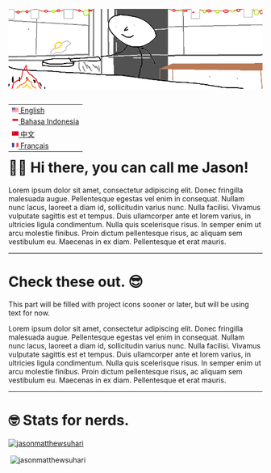 <img src="images/top-banner.png"></img>

<table align="right">
 <tr><td><a href="README.md"><img src="images/us-flag.png" height="13"> English</a></td></tr>
 <tr><td><a href="alt_readme/README_ID.md"><img src="images/id-flag.png" height="13"> Bahasa Indonesia</a></td></tr>
 <tr><td><a href="alt_readme/README_CN.md"><img src="images/cn-flag.png" height="13"> 中文</a></td></tr>
 <tr><td><a href="alt_readme/README_FR.md"><img src="images/fr-flag.png" height="13"> Français</a></td></tr>
</table>

<h1> 🙋‍♂️ Hi there, you can call me Jason! </h1>
Lorem ipsum dolor sit amet, consectetur adipiscing elit. Donec fringilla malesuada augue. Pellentesque egestas vel enim in consequat. Nullam nunc lacus, laoreet a diam id, sollicitudin varius nunc. Nulla facilisi. Vivamus vulputate sagittis est et tempus. Duis ullamcorper ante et lorem varius, in ultricies ligula condimentum. Nulla quis scelerisque risus. In semper enim ut arcu molestie finibus. Proin dictum pellentesque risus, ac aliquam sem vestibulum eu. Maecenas in ex diam. Pellentesque et erat mauris.

---

<h1> Check these out. 😎 </h1>
This part will be filled with project icons sooner or later, but will be using text for now.

Lorem ipsum dolor sit amet, consectetur adipiscing elit. Donec fringilla malesuada augue. Pellentesque egestas vel enim in consequat. Nullam nunc lacus, laoreet a diam id, sollicitudin varius nunc. Nulla facilisi. Vivamus vulputate sagittis est et tempus. Duis ullamcorper ante et lorem varius, in ultricies ligula condimentum. Nulla quis scelerisque risus. In semper enim ut arcu molestie finibus. Proin dictum pellentesque risus, ac aliquam sem vestibulum eu. Maecenas in ex diam. Pellentesque et erat mauris.

---

<h1> 🤓 Stats for nerds. </h1>
<p align="left"> <a href="https://github.com/ryo-ma/github-profile-trophy"><img src="https://github-profile-trophy.vercel.app/?username=jasonmatthewsuhari" alt="jasonmatthewsuhari" /></a> </p>

<!-- <p><img align="left" src="https://github-readme-stats.vercel.app/api/top-langs?username=jasonmatthewsuhari&show_icons=true&locale=en&layout=compact" alt="jasonmatthewsuhari" /></p> -->

<p>&nbsp;<img align="center" src="https://github-readme-stats.vercel.app/api?username=jasonmatthewsuhari&show_icons=true&locale=en" alt="jasonmatthewsuhari" /></p>
